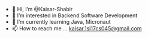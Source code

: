 - 👋 Hi, I’m @Kaisar-Shabir
- 👀 I’m interested in Backend Software Development
- 🌱 I’m currently learning Java, Micronaut
- 📫 How to reach me ... kaisar.1si17cs045@gmail.com

<!---
Kaisar-Shabir/Kaisar-Shabir is a ✨ special ✨ repository because its `README.md` (this file) appears on your GitHub profile.
You can click the Preview link to take a look at your changes.
--->
